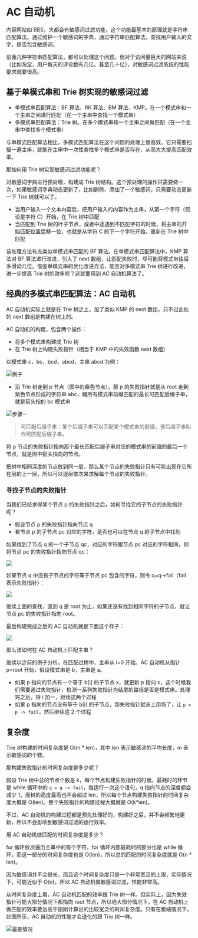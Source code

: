 # AC 自动机

内容网站如 BBS，大都会有敏感词过滤功能，这个功能最基本的原理就是字符串匹配算法。通过维护一个敏感词的字典，通过字符串匹配算法，查找用户输入的文字，是否包含敏感词。

前面几种字符串匹配算法，都可以处理这个问题。但对于访问量巨大的网站来说（比如淘宝，用户每天的评论数有几亿、甚至几十亿），对敏感词过滤系统的性能要求就要很高。

## 基于单模式串和 Trie 树实现的敏感词过滤

- 单模式串匹配算法：BF 算法、RK 算法、BM 算法、KMP。在一个模式串和一个主串之间进行匹配（在一个主串中查找一个模式串）
- 多模式串匹配算法：Trie 树。在多个模式串和一个主串之间做匹配（在一个主串中查找多个模式串）

与单模式匹配算法相比，多模式匹配算法在这个问题的处理上很高效。它只需要扫描一遍主串，就能在主串中一次性查找多个模式串是否存在，从而大大提高匹配效率。

那如何用 Trie 树实现敏感词过滤功能呢？

对敏感词字典进行预处理，构建成 Trie 树结构。这个预处理的操作只需要做一次，如果敏感词字典动态更新了，比如删除、添加了一个敏感词，只需要动态更新一下 Trie 树就可以了。

- 当用户输入一个文本内容后，把用户输入的内容作为主串，从第一个字符（假设是字符 C）开始，在 Trie 树中匹配
- 当匹配到 Trie 树的叶子节点，或者中途遇到不匹配字符的时候，将主串的开始匹配位置后移一位，也就是从字符 C 的下一个字符开始，重新在 Trie 树中匹配

该处理方法有点类似单模式串匹配的 BF 算法。在单模式串匹配算法中，KMP 算法对 BF 算法进行改进，引入了 next 数组，让匹配失败时，尽可能将模式串往后多滑动几位。借鉴单模式串的优化改进方法，能否对多模式串 Trie 树进行改进，进一步提高 Trie 树的效率呢？这就要用到 AC 自动机算法了。

## 经典的多模式串匹配算法：AC 自动机

AC 自动机实际上就是在 Trie 树之上，加了类似 KMP 的 next 数组，只不过此处的 next 数组是构建在树上的。

AC 自动机的构建，包含两个操作：

- 将多个模式串构建成 Trie 树
- 在 Trie 树上构建失败指针（相当于 KMP 中的失效函数 next 数组）

以模式串 c，bc，bcd，abcd，主串 abcd 为例：

![例子](@imgs/f80487051d8f44cabf488195de8db1f1.jpg)

- 沿 Trie 树走到 p 节点（图中的紫色节点），那 p 的失败指针就是从 root 走到紫色节点形成的字符串 abc，跟所有模式串前缀匹配的最长可匹配后缀子串，就是箭头指的 bc 模式串

![步骤一](@imgs/582ec4651948b4cdc1e1b49235e4f8ca.jpg)

> 可匹配后缀子串：某个后缀子串可以匹配某个模式串的前缀，该后缀子串叫作可匹配后缀子串。

将 p 节点的失败指针指向那个最长匹配后缀子串对应的模式串的前缀的最后一个节点，就是图中箭头指向的节点。

把树中相同深度的节点放到同一层，那么某个节点的失败指针只有可能出现在它所在层的上一层，所以可以逐层依次来求解每个节点的失败指针。

### 寻找子节点的失败指针

当我们已经求得某个节点 p 的失败指针之后，如何寻找它的子节点的失败指针呢？

- 假设节点 p 的失败指针指向节点 q
- 看节点 p 的子节点 pc 对应的字符，是否也可以在节点 q 的子节点中找到

如果找到了节点 q 的一个子节点 qc，对应的字符跟节点 pc 对应的字符相同，则将节点 pc 的失败指针指向节点 qc：

![](@imgs/da685b7ac5f7dc41b2db6cf5d9a35a1f.jpg)

如果节点 q 中没有子节点的字符等于节点 pc 包含的字符，则令 q=q->fail（fail 表示失败指针）：

![](@imgs/91123d8c38a050d32ca730a93c7aa061.jpg)

继续上面的查找，直到 q 是 root 为止，如果还没有找到相同字符的子节点，就让节点 pc 的失败指针指向 root。

<!-- TODO 代码 -->

最后构建完成之后的 AC 自动机就是下面这个样子：

![](@imgs/5150d176502dda4adfc63e9b2915b23c.jpg)

那么该如何在 AC 自动机上匹配主串？

继续以之前的例子分析。在匹配过程中，主串从 i=0 开始，AC 自动机从指针 p=root 开始，假设模式串是 b，主串是 a。

- 如果 p 指向的节点有一个等于 b[i] 的子节点 x，就更新 p 指向 x，这个时候我们需要通过失败指针，检测一系列失败指针为结尾的路径是否是模式串。处理完之后，将 i 加一，继续这两个过程
- 如果 p 指向的节点没有等于 b[i] 的子节点，那失败指针就派上用场了，让 `p = p -> fail`，然后继续这 2 个过程

<!-- TODO 代码 -->

## 复杂度

Trie 树构建的时间复杂度是 O(m * len)，其中 len 表示敏感词的平均长度，m 表示敏感词的个数。

那构建失败指针的时间复杂度是多少呢？

假设 Trie 树中总的节点个数是 k，每个节点构建失败指针的时候，最耗时的环节是 while 循环中的 `q = q -> fail`，每运行一次这个语句，q 指向节点的深度都会减少 1，而树的高度最高也不会超过 len，所以每个节点构建失败指针的时间复杂度大概是 O(len)。整个失败指针的构建过程大概就是 O(k*len)。

不过，AC 自动机的构建过程都是预先处理好的，构建好之后，并不会频繁地更新，所以不会影响到敏感词过滤的运行效率。

用 AC 自动机做匹配的时间复杂度是多少？

for 循环依次遍历主串中的每个字符，for 循环内部最耗时的部分也是 while 循环，而这一部分的时间复杂度也是 O(len)，所以总的匹配的时间复杂度就是 O(n * len)。

因为敏感词并不会很长，而且这个时间复杂度只是一个非常宽泛的上限，实际情况下，可能近似于 O(n)，所以 AC 自动机做敏感词过滤，性能非常高。

从时间复杂度上看，AC 自动机匹配的效率跟 Trie 树一样。但实际上，因为失效指针可能大部分情况下都指向 root 节点，所以绝大部分情况下，在 AC 自动机上做匹配的效率要远高于刚刚计算出的比较宽泛的时间复杂度。只有在极端情况下，如图所示，AC 自动机的性能才会退化的跟 Trie 树一样。

![最差情况](@imgs/8cd064ab3103f9f38b02f298fc01c237.jpg)

